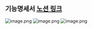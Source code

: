 ##  기능명세서 [노션 링크](https://www.notion.so/a12858dc8d4c4df6b907539a4a1b55ad?v=519ddea700fe4618a71f4bd5cff73d00)

![image.png](./img/기능명세서_1.PNG)
![image.png](./img/기능명세서_2.PNG)
![image.png](./img/기능명세서_3.PNG)
